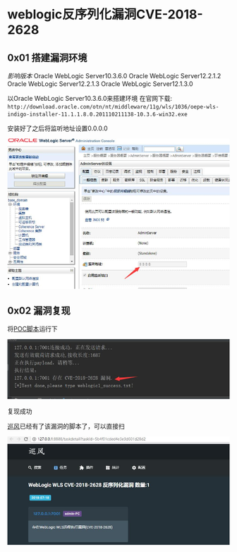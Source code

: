 ﻿# weblogic反序列化漏洞CVE-2018-2628

## 0x01 搭建漏洞环境

*影响版本*
Oracle WebLogic Server10.3.6.0
Oracle WebLogic Server12.2.1.2
Oracle WebLogic Server12.2.1.3
Oracle WebLogic Server12.1.3.0

以Oracle WebLogic Server10.3.6.0来搭建环境
在官网下载:
`http://download.oracle.com/otn/nt/middleware/11g/wls/1036/oepe-wls-indigo-installer-11.1.1.8.0.201110211138-10.3.6-win32.exe`

安装好了之后将监听地址设置0.0.0.0

![](./1.jpg)

## 0x02 漏洞复现

将[POC脚本][1]运行下

![](./2.jpg)

复现成功

[巡风][2]已经有了该漏洞的脚本了，可以直接扫

![](./3.jpg)


[1]: https://github.com/zhengjim/loophole/tree/master/S2-057
[2]: https://github.com/ysrc/xunfeng